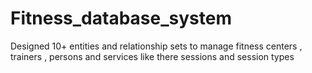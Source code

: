 # Fitness_database_system
 Designed 10+ entities and relationship sets to manage fitness centers ,  trainers , persons and services like there sessions and session types
